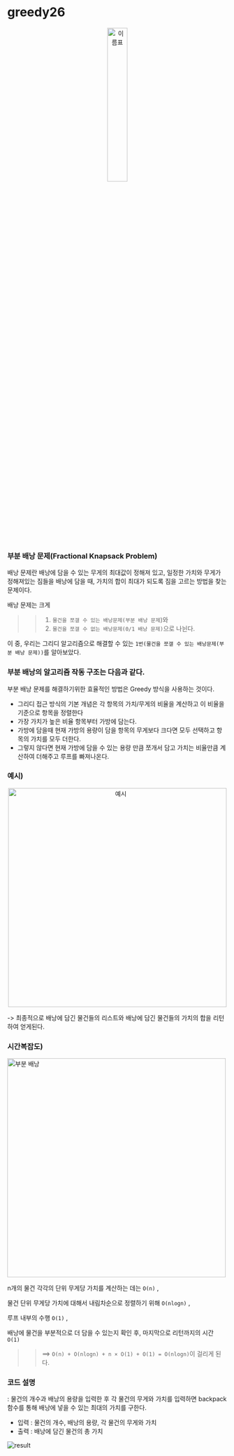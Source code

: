 # greedy26
<p align="center"><img width="30%" alt="이름표" src="https://user-images.githubusercontent.com/80371590/114296062-11fdd180-9ae4-11eb-8832-cf359270f35c.jpg"></p>

### 부분 배낭 문제(Fractional Knapsack Problem)
배낭 문제란 배낭에 담을 수 있는 무게의 최대값이 정해져 있고, 일정한 가치와 무게가 정해져있는 짐들을 배낭에 담을 때, 가치의 합이 최대가 되도록 짐을 고르는 방법을 찾는 문제이다.

배낭 문제는 크게 
>> 1) `물건을 쪼갤 수 있는 배낭문제(부분 배낭 문제`)와
>> 2) `물건을 쪼갤 수 없는 배낭문제(0/1 배낭 문제)`으로 나뉜다.
>> 

이 중, 우리는 그리디 알고리즘으로 해결할 수 있는 `1번(물건을 쪼갤 수 있는 배낭문제(부분 배낭 문제))`를 알아보았다.
 
 
### 부분 배낭의 알고리즘 작동 구조는 다음과 같다.
  
  부분 배낭 문제를 해결하기위한 효율적인 방법은 Greedy 방식을 사용하는 것이다. 
  
- 그리디 접근 방식의 기본 개념은 각 항목의 가치/무게의 비율을 계산하고 이 비율을 기준으로 항목을 정렬한다
- 가장 가치가 높은 비율 항목부터 가방에 담는다. 
- 가방에 담을때 현재 가방의 용량이 담을 항목의 무게보다 크다면 모두 선택하고 항목의 가치를 모두 더한다.
- 그렇지 않다면 현재 가방에 담을 수 있는 용량 만큼 쪼개서 담고 가치는 비율만큼 계산하여 더해주고 루프를 빠져나온다.

### 예시)
<p align="center"><img width="500" alt="예시" src=https://user-images.githubusercontent.com/80371590/114306640-5a82b280-9b17-11eb-865b-d37fd06c21b6.png>
 
 ->  최종적으로 배낭에 담긴 물건들의 리스트와 배낭에 담긴 물건들의 가치의 합을 리턴하여 얻게된다.


### 시간복잡도)

<img width="500" alt="부분 배낭" src=https://user-images.githubusercontent.com/80371590/114297319-e500ed00-9aea-11eb-865b-5a673d8e6a0c.png>
  
  n개의 물건 각각의 단위 무게당 가치를 계산하는 데는 `O(n)` , 
  
  물건 단위 무게당 가치에 대해서 내림차순으로 정렬하기 위해 `O(nlogn)` ,
  
  루프 내부의 수행 `O(1)` ,
  
  배낭에 물건을 부분적으로 더 담을 수 있는지 확인 후, 마지막으로 리턴까지의 시간 `O(1)`
 >> ==> `O(n) + O(nlogn) + n × O(1) + O(1) = O(nlogn)`이 걸리게 된다.

### 코드 설명
: 물건의 개수과 배낭의 용량을 입력한 후 각 물건의 무게와 가치를 입력하면 backpack 함수를 통해 배낭에 넣을 수 있는 최대의 가치를 구한다.
- 입력 : 물건의 개수, 배낭의 용량, 각 물건의 무게와 가치
- 출력 : 배낭에 담긴 물건의 총 가치

![result](https://postfiles.pstatic.net/MjAyMTA0MTFfMjEz/MDAxNjE4MTQ2Nzc5ODU1.kQwzLAPijzIhsU2nwWITjVwx_ztXof658rvpNjGGWGwg.Bo7ni4qUMp6UFE2BZgGJ1F8Q4MMm9WPdvElDDAESA68g.PNG.hongsubakgame/image.png?type=w966)

